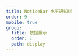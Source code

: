 ```yaml
---
title: NoticeBar 水平通知栏
order: 9
mobile: true
group:
  title: 数据展示
  order: 1
  path: display
---
```


<code src="../demo/NoticeBar.tsx"></code>
<API src="../src/NoticeBar.tsx"></API>
